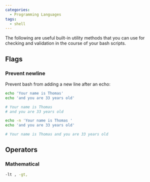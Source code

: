 ```yaml
---
categories:
  - Programming Languages
tags:
  - shell
---
```


The following are useful built-in utility methods that you can use for checking
and validation in the course of your bash scripts.

## Flags

### Prevent newline

Prevent bash from adding a new line after an echo:

```bash
echo 'Your name is Thomas'
echo 'and you are 33 years old'

# Your name is Thomas
# and you are 33 years old
```

```bash
echo -n 'Your name is Thomas '
echo 'and you are 33 years old'

# Your name is Thomas and you are 33 years old
```

## Operators

### Mathematical

```bash
-lt , -gt,
```
